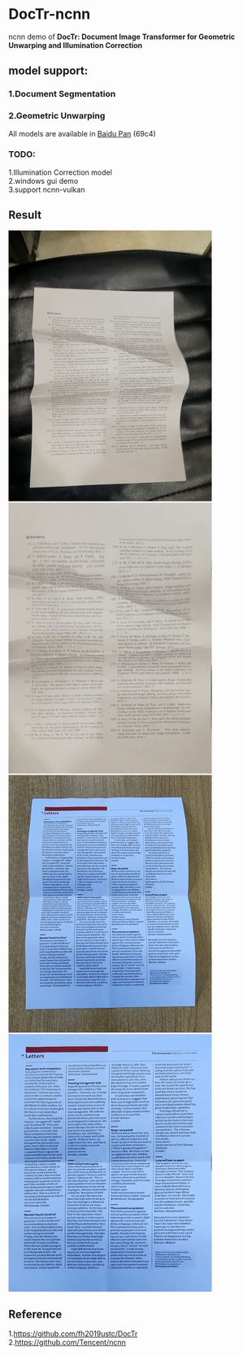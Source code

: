 # DocTr-ncnn
ncnn demo of **DocTr: Document Image Transformer for Geometric Unwarping and Illumination Correction**

## model support:  
### 1.Document Segmentation  
### 2.Geometric Unwarping  
All models are available in [Baidu Pan](https://pan.baidu.com/s/1lny5IuL9TMUlfAUCg_6iuw) (69c4) 

### TODO:  
1.Illumination Correction model  
2.windows gui demo  
3.support ncnn-vulkan  
## Result 
![](test_img1.jpg)![](result1.jpg)  
![](test_img2.jpg)![](result2.jpg)  

## Reference  
1.https://github.com/fh2019ustc/DocTr  
2.https://github.com/Tencent/ncnn  